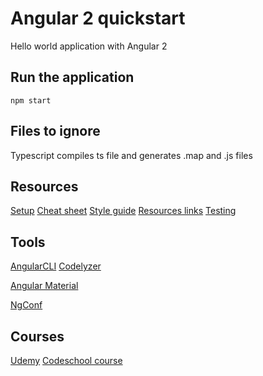 # Angular 2 quickstart

Hello world application with Angular 2

## Run the application

	npm start

## Files to ignore

Typescript compiles ts file and generates .map and .js files

## Resources

[Setup](https://angular.io/docs/ts/latest/guide/setup.html)
[Cheat sheet](https://angular.io/docs/ts/latest/guide/cheatsheet.html)
[Style guide](https://angular.io/styleguide)
[Resources links](https://angular.io/resources/#!#Education)
[Testing](https://angular.io/docs/ts/latest/guide/testing.html)


## Tools

[AngularCLI](https://cli.angular.io/)
[Codelyzer](https://github.com/mgechev/codelyzer)


[Angular Material](https://material.angularjs.org/)


[NgConf](https://www.ng-conf.org/)

## Courses

[Udemy](https://www.udemy.com/angular-2-from-the-ground-up/)
[Codeschool course](https://www.codeschool.com/pages/angular-1-vs-2)